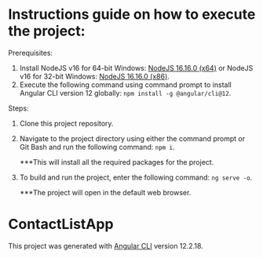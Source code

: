 # Instructions guide on how to execute the project:
Prerequisites:
1. Install NodeJS v16 for 64-bit Windows: [NodeJS 16.16.0 (x64)](https://nodejs.org/dist/v16.16.0/node-v16.16.0-x64.msi) or NodeJS v16 for 32-bit Windows: [NodeJS 16.16.0 (x86)](https://nodejs.org/dist/v16.16.0/node-v16.16.0-x86.msi).
2. Execute the following command using command prompt to install Angular CLI version 12 globally: `npm install -g @angular/cli@12`.

Steps:
1. Clone this project repository.
2. Navigate to the project directory using either the command prompt or Git Bash and run the following command: `npm i`.

   ***This will install all the required packages for the project.

3. To build and run the project, enter the following command: `ng serve -o`.

   ***The project will open in the default web browser.

# ContactListApp

This project was generated with [Angular CLI](https://github.com/angular/angular-cli) version 12.2.18.

